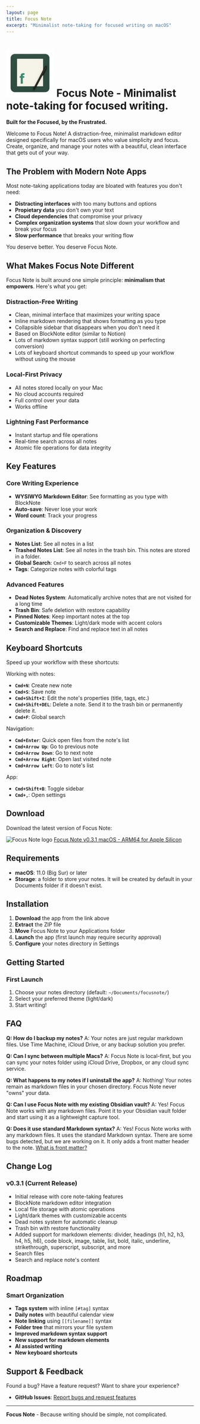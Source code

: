 ```yaml
---
layout: page
title: Focus Note
excerpt: "Minimalist note-taking for focused writing on macOS"
---
```


# ![Focus Note logo](/images/focusnote_icon_v6_128x128.png "Minimalist note-taking for focused writing") Focus Note - Minimalist note-taking for focused writing.

**Built for the Focused, by the Frustrated.**

Welcome to Focus Note! A distraction-free, minimalist markdown editor designed specifically for macOS users who value simplicity and focus. Create, organize, and manage your notes with a beautiful, clean interface that gets out of your way.

## The Problem with Modern Note Apps

Most note-taking applications today are bloated with features you don't need:

- **Distracting interfaces** with too many buttons and options
- **Propietary data** you don't own your text
- **Cloud dependencies** that compromise your privacy
- **Complex organization systems** that slow down your workflow and break your focus
- **Slow performance** that breaks your writing flow

You deserve better. You deserve Focus Note.

## What Makes Focus Note Different

Focus Note is built around one simple principle: **minimalism that empowers**. Here's what you get:

### **Distraction-Free Writing**

- Clean, minimal interface that maximizes your writing space
- Inline markdown rendering that shows formatting as you type
- Collapsible sidebar that disappears when you don't need it
- Based on BlockNote editor (similar to Notion)
- Lots of markdown syntax support (still working on perfecting conversion)
- Lots of keyboard shortcut commands to speed up your workflow without using the mouse

### **Local-First Privacy**

- All notes stored locally on your Mac
- No cloud accounts required
- Full control over your data
- Works offline

### **Lightning Fast Performance**

- Instant startup and file operations
- Real-time search across all notes
- Atomic file operations for data integrity

## Key Features

### **Core Writing Experience**

- **WYSIWYG Markdown Editor**: See formatting as you type with BlockNote
- **Auto-save**: Never lose your work
- **Word count**: Track your progress

### **Organization & Discovery**

- **Notes List**: See all notes in a list
- **Trashed Notes List**: See all notes in the trash bin. This notes are stored in a folder.
- **Global Search**: `Cmd+F` to search across all notes
- **Tags**: Categorize notes with colorful tags

### **Advanced Features**

- **Dead Notes System**: Automatically archive notes that are not visited for a long time
- **Trash Bin**: Safe deletion with restore capability
- **Pinned Notes**: Keep important notes at the top
- **Customizable Themes**: Light/dark mode with accent colors
- **Search and Replace**: Find and replace text in all notes

## Keyboard Shortcuts

Speed up your workflow with these shortcuts:

Working with notes:

- **`Cmd+N`**: Create new note
- **`Cmd+S`**: Save note
- **`Cmd+Shift+I`**: Edit the note's properties (title, tags, etc.)
- **`Cmd+Shift+DEL`**: Delete a note. Send it to the trash bin or permanently delete it.
- **`Cmd+F`**: Global search

Navigation:

- **`Cmd+Enter`**: Quick open files from the note's list
- **`Cmd+Arrow Up`**: Go to previous note
- **`Cmd+Arrow Down`**: Go to next note
- **`Cmd+Arrow Right`**: Open last visited note
- **`Cmd+Arrow Left`**: Go to note's list

App:

- **`Cmd+Shift+B`**: Toggle sidebar
- **`Cmd+,`**: Open settings

## Download

Download the latest version of Focus Note:

![Focus Note logo](/images/focusnote_icon_32x32.png "Download Focus Note") [Focus Note v0.3.1 macOS - ARM64 for Apple Silicon](https://drive.google.com/file/d/1_XwmrT0OzH9xkcv6uClvF0H_E3Sm4j_G/view?usp=sharing)

## Requirements

- **macOS**: 11.0 (Big Sur) or later
- **Storage**: a folder to store your notes. It will be created by default in your Documents folder if it doesn't exist.

## Installation

1. **Download** the app from the link above
2. **Extract** the ZIP file
3. **Move** Focus Note to your Applications folder
4. **Launch** the app (first launch may require security approval)
5. **Configure** your notes directory in Settings

## Getting Started

### **First Launch**

1. Choose your notes directory (default: `~/Documents/focusnote/`)
2. Select your preferred theme (light/dark)
3. Start writing!

## FAQ

**Q: How do I backup my notes?**
A: Your notes are just regular markdown files. Use Time Machine, iCloud Drive, or any backup solution you prefer.

**Q: Can I sync between multiple Macs?**
A: Focus Note is local-first, but you can sync your notes folder using iCloud Drive, Dropbox, or any cloud sync service.

**Q: What happens to my notes if I uninstall the app?**
A: Nothing! Your notes remain as markdown files in your chosen directory. Focus Note never "owns" your data.

**Q: Can I use Focus Note with my existing Obsidian vault?**
A: Yes! Focus Note works with any markdown files. Point it to your Obsidian vault folder and start using it as a lightweight capture tool.

**Q: Does it use standard Markdown syntax?**
A: Yes! Focus Note works with any markdown files. It uses the standard Markdown syntax. There are some bugs detected, but we are working on it. It only adds a front matter header to the note. [What is front matter?](https://docs.github.com/en/contributing/writing-for-github-docs/using-yaml-frontmatter)

## Change Log

### v0.3.1 (Current Release)

- Initial release with core note-taking features
- BlockNote markdown editor integration
- Local file storage with atomic operations
- Light/dark themes with customizable accents
- Dead notes system for automatic cleanup
- Trash bin with restore functionality
- Added support for markdown elements: divider, headings (h1, h2, h3, h4, h5, h6), code block, image, table, list, bold, italic, underline, strikethrough, superscript, subscript, and more
- Search files
- Search and replace note's content

## Roadmap

### **Smart Organization**

- **Tags system** with inline `[#tag]` syntax
- **Daily notes** with beautiful calendar view
- **Note linking** using `[[filename]]` syntax
- **Folder tree** that mirrors your file system
- **Improved markdown syntax support**
- **New support for markdown elements**
- **AI assisted writing**
- **New keyboard shortcuts**

## Support & Feedback

Found a bug? Have a feature request? Want to share your experience?

- **GitHub Issues**: [Report bugs and request features](https://github.com/oliverbarreto/focus-note-react-vite/issues/new)

---

**Focus Note** - Because writing should be simple, not complicated.
